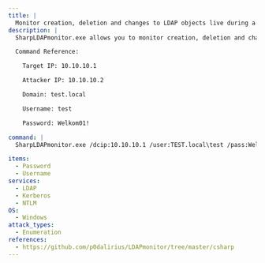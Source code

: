 ```yaml
---
title: |
  Monitor creation, deletion and changes to LDAP objects live during a pentest
description: |
  SharpLDAPmonitor.exe allows you to monitor creation, deletion and changes to LDAP objects live during your pentest.

  Command Reference:

  	Target IP: 10.10.10.1

  	Attacker IP: 10.10.10.2

  	Domain: test.local

  	Username: test

  	Password: Welkom01!

command: |
  SharpLDAPmonitor.exe /dcip:10.10.10.1 /user:TEST.local\test /pass:Welkom01!

items:
  - Password
  - Username
services:
  - LDAP
  - Kerberos
  - NTLM
OS:
  - Windows
attack_types:
  - Enumeration
references:
  - https://github.com/p0dalirius/LDAPmonitor/tree/master/csharp
---
```

